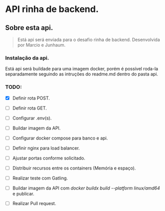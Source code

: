 # API rinha de backend.

## Sobre esta api.

> Está api será enviada para o desafio rinha de backend. Desenvolvida por Marcio e Junhaum.

### Instalação da api.
Está api será buildade para uma imagem docker, porém é possível roda-la separadamente seguindo as intruções do readme.md dentro do pasta api.  

### TODO:

- [x] Definir rota POST.
- [ ] Definir rota GET.
- [ ] Configurar .env(s).
- [ ] Buildar imagem da API.
- [ ] Configurar docker compose para banco e api.
- [ ] Definir nginx para load balancer.
- [ ] Ajustar portas conforme solicitado.
- [ ] Distribuir recursos entre os containers (Memória e espaço).
- [ ] Realizar teste com Gatling.
- [ ] Buildar imagem da API com _docker buildx build --platform linux/amd64_ e publicar. 
- [ ] Realizar Pull request. 

